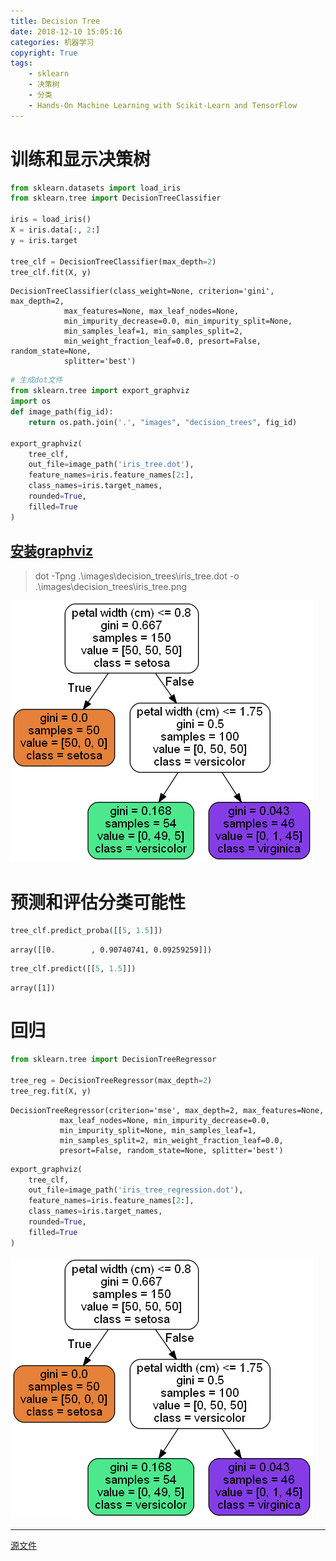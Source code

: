 ```yaml
---
title: Decision Tree
date: 2018-12-10 15:05:16
categories: 机器学习
copyright: True
tags:
    - sklearn
    - 决策树
    - 分类
    - Hands-On Machine Learning with Scikit-Learn and TensorFlow
---
```


# 训练和显示决策树


```python
from sklearn.datasets import load_iris
from sklearn.tree import DecisionTreeClassifier

iris = load_iris()
X = iris.data[:, 2:]
y = iris.target

tree_clf = DecisionTreeClassifier(max_depth=2)
tree_clf.fit(X, y)
```




    DecisionTreeClassifier(class_weight=None, criterion='gini', max_depth=2,
                max_features=None, max_leaf_nodes=None,
                min_impurity_decrease=0.0, min_impurity_split=None,
                min_samples_leaf=1, min_samples_split=2,
                min_weight_fraction_leaf=0.0, presort=False, random_state=None,
                splitter='best')




```python
# 生成dot文件
from sklearn.tree import export_graphviz
import os
def image_path(fig_id):
    return os.path.join('.', "images", "decision_trees", fig_id)

export_graphviz(
    tree_clf,
    out_file=image_path('iris_tree.dot'),
    feature_names=iris.feature_names[2:],
    class_names=iris.target_names,
    rounded=True,
    filled=True
)
```

## [安装graphviz](https://graphviz.gitlab.io/download/)

> dot -Tpng .\images\decision_trees\iris_tree.dot -o .\images\decision_trees\iris_tree.png

![决策树](Decision-Tree/iris_tree.png)

# 预测和评估分类可能性


```python
tree_clf.predict_proba([[5, 1.5]])
```




    array([[0.        , 0.90740741, 0.09259259]])




```python
tree_clf.predict([[5, 1.5]])
```




    array([1])



# 回归


```python
from sklearn.tree import DecisionTreeRegressor

tree_reg = DecisionTreeRegressor(max_depth=2)
tree_reg.fit(X, y)
```




    DecisionTreeRegressor(criterion='mse', max_depth=2, max_features=None,
               max_leaf_nodes=None, min_impurity_decrease=0.0,
               min_impurity_split=None, min_samples_leaf=1,
               min_samples_split=2, min_weight_fraction_leaf=0.0,
               presort=False, random_state=None, splitter='best')




```python
export_graphviz(
    tree_clf,
    out_file=image_path('iris_tree_regression.dot'),
    feature_names=iris.feature_names[2:],
    class_names=iris.target_names,
    rounded=True,
    filled=True
)
```

![回归决策树](Decision-Tree/iris_tree_regression.png)

****
[源文件](https://github.com/coldJune/machineLearning/blob/master/handson-ml/Decision%20Trees.ipynb)
